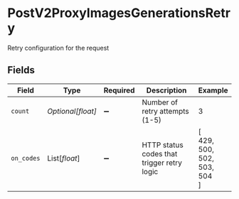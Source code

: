# PostV2ProxyImagesGenerationsRetry

Retry configuration for the request


## Fields

| Field                                      | Type                                       | Required                                   | Description                                | Example                                    |
| ------------------------------------------ | ------------------------------------------ | ------------------------------------------ | ------------------------------------------ | ------------------------------------------ |
| `count`                                    | *Optional[float]*                          | :heavy_minus_sign:                         | Number of retry attempts (1-5)             | 3                                          |
| `on_codes`                                 | List[*float*]                              | :heavy_minus_sign:                         | HTTP status codes that trigger retry logic | [<br/>429,<br/>500,<br/>502,<br/>503,<br/>504<br/>] |